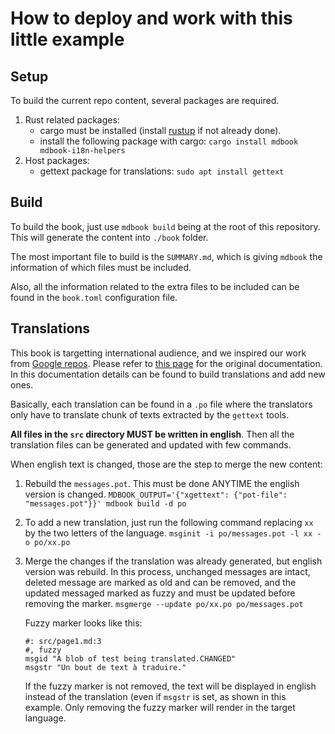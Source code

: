 # How to deploy and work with this little example

## Setup

To build the current repo content, several packages are required.

1. Rust related packages:
    * cargo must be installed (install [rustup](https://rustup.rs/) if not already done).
    * install the following package with cargo: `cargo install mdbook mdbook-i18n-helpers`
2. Host packages:
    * gettext package for translations: `sudo apt install gettext`

## Build

To build the book, just use `mdbook build` being at the root of this repository.
This will generate the content into `./book` folder.

The most important file to build is the `SUMMARY.md`, which is giving `mdbook` the information
of which files must be included.

Also, all the information related to the extra files to be included can be found in the
`book.toml` configuration file.

## Translations

This book is targetting international audience, and we inspired our work from [Google repos](https://github.com/google/comprehensive-rust).
Please refer to [this page](https://github.com/google/comprehensive-rust/blob/5bbb68be2cee0f2ee1b5be96c97e5a6aad385b1f/TRANSLATIONS.md) for the original documentation. In this documentation details can be found to build translations and add new ones.

Basically, each translation can be found in a `.po` file where the translators only have to translate chunk of texts
extracted by the `gettext` tools.

**All files in the `src` directory MUST be written in english**. Then all the translation files can be
generated and updated with few commands.

When english text is changed, those are the step to merge the new content:

1. Rebuild the `messages.pot`. This must be done ANYTIME the english version is changed.
   `MDBOOK_OUTPUT='{"xgettext": {"pot-file": "messages.pot"}}' mdbook build -d po`
   
2. To add a new translation, just run the following command replacing `xx` by the two letters of the language.
   `msginit -i po/messages.pot -l xx -o po/xx.po`

2. Merge the changes if the translation was already generated, but english version was rebuild.
   In this process, unchanged messages are intact, deleted message are marked as old and can be removed, and the updated messaged
   marked as fuzzy and must be updated before removing the marker.
   `msgmerge --update po/xx.po po/messages.pot`

   Fuzzy marker looks like this:
   ```
   #: src/page1.md:3
   #, fuzzy
   msgid "A blob of test being translated.CHANGED"
   msgstr "Un bout de text à traduire."
   ```

   If the fuzzy marker is not removed, the text will be displayed in english instead of
   the translation (even if `msgstr` is set, as shown in this example. Only removing the
   fuzzy marker will render in the target language.
